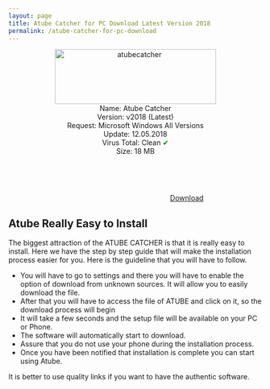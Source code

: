 ```yaml
---
layout: page
title: Atube Catcher for PC Download Latest Version 2018
permalink: /atube-catcher-for-pc-download
---
```


<script async src="//pagead2.googlesyndication.com/pagead/js/adsbygoogle.js"></script>
<!-- KingBaglanti -->
<ins class="adsbygoogle"
     style="display:block"
     data-ad-client="ca-pub-7942429830883405"
     data-ad-slot="4590880399"
     data-ad-format="link"></ins>
<script>
(adsbygoogle = window.adsbygoogle || []).push({});
</script>

<center>
<img src="https://atubecatcher.plusapkz.com/atubecatcher.jpg" width="320" height="109" alt="atubecatcher" title="atube" /><br />
Name: Atube Catcher<br />
Version: v2018 (Latest)<br />
Request: Microsoft Windows All Versions <br>
Update: 12.05.2018<br />
Virus Total: Clean <span style="color:green;">&#10004;</span><br>
Size: 18 MB<br />
<script async src="//pagead2.googlesyndication.com/pagead/js/adsbygoogle.js"></script>
<!-- Baglanti20090 -->
<ins class="adsbygoogle"
     style="display:inline-block;width:200px;height:90px"
     data-ad-client="ca-pub-7942429830883405"
     data-ad-slot="9116964791"></ins>
<script>
(adsbygoogle = window.adsbygoogle || []).push({});
</script>
<a target="_blank" rel="nofollow" href="http://files3.dsnetwb.com/aTube_Catcher.exe">Download</a><br>
  </center>
<script async src="//pagead2.googlesyndication.com/pagead/js/adsbygoogle.js"></script>
<!-- Esneking -->
<ins class="adsbygoogle"
     style="display:block"
     data-ad-client="ca-pub-7942429830883405"
     data-ad-slot="4659442398"
     data-ad-format="auto"></ins>
<script>
(adsbygoogle = window.adsbygoogle || []).push({});
</script>
<h2>Atube Really Easy to Install</h2>
The biggest attraction of the ATUBE CATCHER is that it is really easy to install. Here we have the step by step guide that will make the installation process easier for you. Here is the guideline that you will have to follow.
<ul><li>You will have to go to settings and there you will have to enable the option of download from unknown sources. It will allow you to easily download the file. </li>
<li>After that you will have to access the file of ATUBE and click on it, so the download process will begin</li>
<li>It will take a few seconds and the setup file will be available on your PC or Phone. </li>
<li>The software will automatically start to download. </li>
<li>Assure that you do not use your phone during the installation process. </li>
<li>Once you have been notified that installation is complete you can start using Atube. </li></ul>
It is better to use quality links if you want to have the authentic software. 
